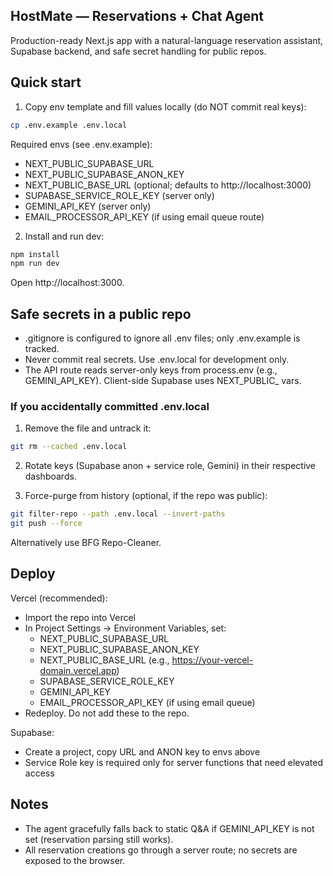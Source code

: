 ## HostMate — Reservations + Chat Agent

Production-ready Next.js app with a natural-language reservation assistant, Supabase backend, and safe secret handling for public repos.

## Quick start

1) Copy env template and fill values locally (do NOT commit real keys):

```bash
cp .env.example .env.local
```

Required envs (see .env.example):
- NEXT_PUBLIC_SUPABASE_URL
- NEXT_PUBLIC_SUPABASE_ANON_KEY
- NEXT_PUBLIC_BASE_URL (optional; defaults to http://localhost:3000)
- SUPABASE_SERVICE_ROLE_KEY (server only)
- GEMINI_API_KEY (server only)
- EMAIL_PROCESSOR_API_KEY (if using email queue route)

2) Install and run dev:

```bash
npm install
npm run dev
```

Open http://localhost:3000.

## Safe secrets in a public repo

- .gitignore is configured to ignore all .env files; only .env.example is tracked.
- Never commit real secrets. Use .env.local for development only.
- The API route reads server-only keys from process.env (e.g., GEMINI_API_KEY). Client-side Supabase uses NEXT_PUBLIC_ vars.

### If you accidentally committed .env.local

1) Remove the file and untrack it:

```bash
git rm --cached .env.local
```

2) Rotate keys (Supabase anon + service role, Gemini) in their respective dashboards.

3) Force-purge from history (optional, if the repo was public):

```bash
git filter-repo --path .env.local --invert-paths
git push --force
```

Alternatively use BFG Repo-Cleaner.

## Deploy

Vercel (recommended):
- Import the repo into Vercel
- In Project Settings → Environment Variables, set:
	- NEXT_PUBLIC_SUPABASE_URL
	- NEXT_PUBLIC_SUPABASE_ANON_KEY
	- NEXT_PUBLIC_BASE_URL (e.g., https://your-vercel-domain.vercel.app)
	- SUPABASE_SERVICE_ROLE_KEY
	- GEMINI_API_KEY
	- EMAIL_PROCESSOR_API_KEY (if using email queue)
- Redeploy. Do not add these to the repo.

Supabase:
- Create a project, copy URL and ANON key to envs above
- Service Role key is required only for server functions that need elevated access

## Notes

- The agent gracefully falls back to static Q&A if GEMINI_API_KEY is not set (reservation parsing still works).
- All reservation creations go through a server route; no secrets are exposed to the browser.
